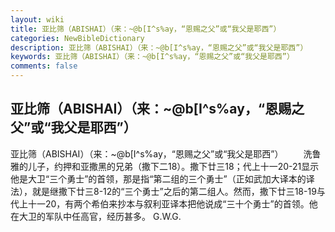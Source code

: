 ```yaml
---
layout: wiki
title: 亚比筛（ABISHAI）（来：~@b[I^s%ay，“恩赐之父”或“我父是耶西”）
categories: NewBibleDictionary
description: 亚比筛（ABISHAI）（来：~@b[I^s%ay，“恩赐之父”或“我父是耶西”）
keywords: 亚比筛（ABISHAI）（来：~@b[I^s%ay，“恩赐之父”或“我父是耶西”）
comments: false
---
```


## 亚比筛（ABISHAI）（来：~@b[I^s%ay，“恩赐之父”或“我父是耶西”）



亚比筛（ABISHAI）（来：~@b[I^s%ay，“恩赐之父”或“我父是耶西”）
　　洗鲁雅的儿子，约押和亚撒黑的兄弟（撒下二18）。撒下廿三18；代上十一20-21显示他是大卫“三个勇士”的首领，那是指“第二组的三个勇士”（正如武加大译本的译法），就是继撒下廿三8-12的“三个勇士”之后的第二组人。然而，撒下廿三18-19与代上十一20，有两个希伯来抄本与叙利亚译本把他说成“三十个勇士”的首领。他在大卫的军队中任高官，经历甚多。
G.W.G.




